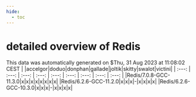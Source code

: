 ```yaml
---
hide:
  - toc
---
```


detailed overview of Redis
==========================


This data was automatically generated on $Thu, 31 Aug 2023 at 11:08:02 CEST
| |accelgor|doduo|donphan|gallade|joltik|skitty|swalot|victini|
| :---: | :---: | :---: | :---: | :---: | :---: | :---: | :---: | :---: |
|Redis/7.0.8-GCC-11.3.0|x|x|x|x|x|x|x|x|
|Redis/6.2.6-GCC-11.2.0|x|x|x|-|x|x|x|x|
|Redis/6.2.6-GCC-10.3.0|x|x|x|-|x|x|x|x|
